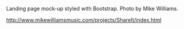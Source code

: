 Landing page mock-up styled with Bootstrap. Photo by Mike Williams.

http://www.mikewilliamsmusic.com/projects/ShareIt/index.html
